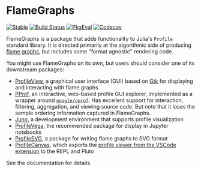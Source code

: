 # FlameGraphs

[![Stable](https://img.shields.io/badge/docs-stable-blue.svg)](https://timholy.github.io/FlameGraphs.jl/stable)
[![Build Status](https://github.com/timholy/FlameGraphs.jl/actions/workflows/ci.yml/badge.svg)](https://github.com/timholy/FlameGraphs.jl/actions/workflows/ci.yml)
[![PkgEval][pkgeval-img]][pkgeval-url]
[![Codecov](https://codecov.io/gh/timholy/FlameGraphs.jl/branch/master/graph/badge.svg)](https://codecov.io/gh/timholy/FlameGraphs.jl)

FlameGraphs is a package that adds functionality to Julia's `Profile` standard library. It is directed primarily at the algorithmic side of producing [flame graphs](http://www.brendangregg.com/flamegraphs.html), but includes some "format agnostic" rendering code.

You might use FlameGraphs on its own, but users should consider one of its downstream packages:

- [ProfileView](https://github.com/timholy/ProfileView.jl), a graphical user interface (GUI) based on [Gtk](https://github.com/JuliaGraphics/Gtk.jl) for displaying and interacting with flame graphs
- [PProf](https://github.com/JuliaPerf/PProf.jl), an interactive, web-based profile GUI explorer, implemented as a wrapper around [`google/pprof`](https://github.com/google/pprof). Has excellent support for interaction, filtering, aggregation, and viewing source code. But note that it loses the sample ordering information captured in FlameGraphs.
- [Juno](https://junolab.org/), a development environment that supports profile visualization
- [ProfileVega](https://github.com/davidanthoff/ProfileVega.jl), the recommended package for display in Jupyter notebooks
- [ProfileSVG](https://github.com/timholy/ProfileSVG.jl), a package for writing flame graphs to SVG format
- [ProfileCanvas](https://github.com/pfitzseb/ProfileCanvas.jl), which exports the [profile viewer from the VSCode extension](https://www.julia-vscode.org/docs/stable/userguide/profiler/) to the REPL and Pluto 

See the documentation for details.

[pkgeval-img]: https://juliaci.github.io/NanosoldierReports/pkgeval_badges/F/FlameGraphs.svg
[pkgeval-url]: https://juliaci.github.io/NanosoldierReports/pkgeval_badges/report.html
